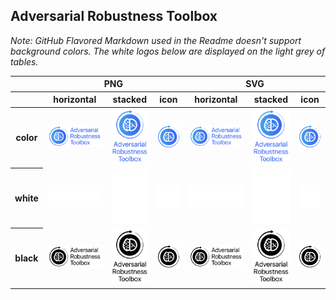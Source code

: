 ## Adversarial Robustness Toolbox

*Note: GitHub Flavored Markdown used in the Readme doesn't support background colors. The white logos below are displayed on the light grey of tables.*

<table class="logos-table">
	<thead>
		<tr>
			<th></th>
			<th colspan="3">PNG</th>
			<th colspan="3">SVG</th>
		</tr>
		<tr>
			<th></th>
			<th>horizontal</th>
			<th>stacked</th>
			<th>icon</th>
			<th>horizontal</th>
			<th>stacked</th>
			<th>icon</th>
		</tr>
	</thead>	
    <tbody>
		<tr>
			<th>color</th>
			<td><a href="horizontal/color/adversarial-robustness-toolbox-horizontal-color.png" download><img src="horizontal/color/adversarial-robustness-toolbox-horizontal-color.png" width="200"></a></td>
			<td><a href="stacked/color/adversarial-robustness-toolbox-stacked-color.png" download><img src="stacked/color/adversarial-robustness-toolbox-stacked-color.png" width="95"></a></td>
			<td><a href="icon/color/adversarial-robustness-toolbox-icon-color.png" download><img src="icon/color/adversarial-robustness-toolbox-icon-color.png" width="75"></a></td>
			<td><a href="horizontal/color/adversarial-robustness-toolbox-horizontal-color.svg" download><img src="horizontal/color/adversarial-robustness-toolbox-horizontal-color.svg" width="200"></a></td>
			<td><a href="stacked/color/adversarial-robustness-toolbox-stacked-color.svg" download><img src="stacked/color/adversarial-robustness-toolbox-stacked-color.svg" width="95"></a></td>
			<td><a href="icon/color/adversarial-robustness-toolbox-icon-color.png" download><img src="icon/color/adversarial-robustness-toolbox-icon-color.png" width="75"></a></td>
		</tr>
		<tr>
			<th>white</th>
			<td><a href="horizontal/white/adversarial-robustness-toolbox-horizontal-white.png" download><img src="horizontal/white/adversarial-robustness-toolbox-horizontal-white.png" width="200"></a></td>
			<td><a href="stacked/white/adversarial-robustness-toolbox-stacked-white.png" download><img src="stacked/white/adversarial-robustness-toolbox-stacked-white.png" width="95"></a></td>
			<td><a href="icon/white/adversarial-robustness-toolbox-icon-white.png" download><img src="icon/white/adversarial-robustness-toolbox-icon-white.png" width="75"></a></td>
			<td><a href="horizontal/white/adversarial-robustness-toolbox-horizontal-white.svg" download><img src="horizontal/white/adversarial-robustness-toolbox-horizontal-white.svg" width="200"></a></td>
			<td><a href="stacked/white/adversarial-robustness-toolbox-stacked-white.svg" download><img src="stacked/white/adversarial-robustness-toolbox-stacked-white.svg" width="95"></a></td>
			<td><a href="icon/white/adversarial-robustness-toolbox-icon-white.svg" download><img src="icon/white/adversarial-robustness-toolbox-icon-white.svg" width="75"></a></td>
		</tr>
		<tr>
			<th>black</th>
			<td><a href="horizontal/black/adversarial-robustness-toolbox-horizontal-black.png" download><img src="horizontal/black/adversarial-robustness-toolbox-horizontal-black.png" width="200"></a></td>
			<td><a href="stacked/black/adversarial-robustness-toolbox-stacked-black.png" download><img src="stacked/black/adversarial-robustness-toolbox-stacked-black.png" width="95"></a></td>
			<td><a href="icon/black/adversarial-robustness-toolbox-icon-black.png" download><img src="icon/black/adversarial-robustness-toolbox-icon-black.png" width="75"></a></td>
			<td><a href="horizontal/black/adversarial-robustness-toolbox-horizontal-black.svg" download><img src="horizontal/black/adversarial-robustness-toolbox-horizontal-black.svg" width="200"></a></td>
			<td><a href="stacked/black/adversarial-robustness-toolbox-stacked-black.svg" download><img src="stacked/black/adversarial-robustness-toolbox-stacked-black.svg" width="95"></a></td>
			<td><a href="icon/black/adversarial-robustness-toolbox-icon-black.svg" download><img src="icon/black/adversarial-robustness-toolbox-icon-black.svg" width="75"></a></td>
		</tr>
	</tbody>	
</table>


